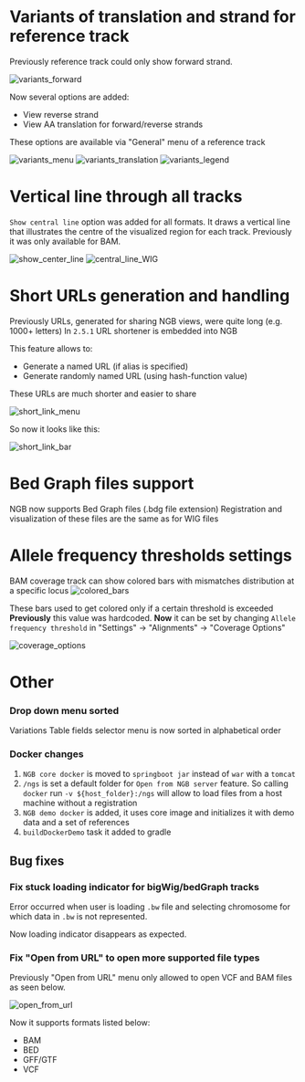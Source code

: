 # Variants of translation and strand for reference track

Previously reference track could only show forward strand.

![variants_forward](images/variants_forward.png)

Now several options are added:
* View reverse strand
* View AA translation for forward/reverse strands

These options are available via "General" menu of a reference track

![variants_menu](images/variants_menu.png)
![variants_translation](images/variants_translation.png)
![variants_legend](images/variants_legend.png)

# Vertical line through all tracks

`Show central line` option was added for all formats. It draws a vertical line that illustrates the centre of the visualized region for each track. Previously it was only available for BAM.

![show_center_line](images/show_center_line.png)
![central_line_WIG](images/central_line_WIG.png)

# Short URLs generation and handling

Previously URLs, generated for sharing NGB views, were quite long (e.g. 1000+ letters)
In `2.5.1` URL shortener is embedded into NGB

This feature allows to:
* Generate a named URL (if alias is specified)
* Generate randomly named URL (using hash-function value)

These URLs are much shorter and easier to share

![short_link_menu](images/short_link_menu.png)

So now it looks like this:

![short_link_bar](images/short_link_bar.png)

# Bed Graph files support

NGB now supports Bed Graph files (.bdg file extension)
Registration and visualization of these files are the same as for WIG files

# Allele frequency thresholds settings

BAM coverage track can show colored bars with mismatches distribution at a specific locus
![colored_bars](images/colored_bars.png)

These bars used to get colored only if a certain threshold is exceeded
**Previously** this value was hardcoded. **Now** it can be set by changing `Allele frequency threshold` in "Settings" -> "Alignments" -> "Coverage Options"

![coverage_options](images/coverage_options.png)

# Other

### Drop down menu sorted

Variations Table fields selector menu is now sorted in alphabetical order

### Docker changes

1. `NGB core docker` is moved to `springboot jar` instead of `war` with a `tomcat`
2. `/ngs` is set a default folder for `Open from NGB server` feature. So calling `docker` run ```-v ${host_folder}:/ngs``` will allow to load files from a host machine without a registration
3. `NGB demo docker` is added, it uses core image and initializes it with demo data and a set of references
4. `buildDockerDemo` task it added to gradle

## Bug fixes

### Fix stuck loading indicator for bigWig/bedGraph tracks

Error occurred when user is loading `.bw` file and selecting chromosome for which data in `.bw` is not represented.

Now loading indicator disappears as expected.

### Fix "Open from URL" to open more supported file types

Previously "Open from URL" menu only allowed to open VCF and BAM files as seen below.

![open_from_url](images/open_from_url_bug.png)

Now it supports formats listed below:
* BAM
* BED
* GFF/GTF
* VCF
